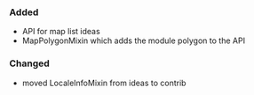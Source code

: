 ### Added

- API for map list ideas
- MapPolygonMixin which adds the module polygon to the API

### Changed

- moved LocaleInfoMixin from ideas to contrib

